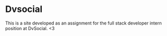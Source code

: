# Dvsocial
This is a site developed as an assignment for the full stack developer intern position at DvSocial. <3
